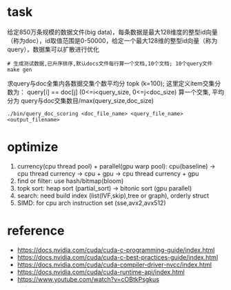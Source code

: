 # task
给定850万条规模的数据文件(big data)，每条数据是最大128维度的整型id向量 （称为doc），id取值范围是0-50000，给定一个最大128维的整型id向量（称为query），数据集可以扩散进行优化
```shell
# 生成测试数据,已升序排序,默认docs文件每行算一个文档,10个文档; 10个query文件
make gen
```
求query与doc全集内各数据交集个数平均分 topk (k=100); 这里定义item交集分数为：
query[i] == doc[j] (0<=i<query_size, 0<=j<doc_size) 算一个交集, 平均分为 query与doc交集数目/max(query_size,doc_size)
``` shell
./bin/query_doc_scoring <doc_file_name> <query_file_name> <output_filename>
```

# optimize
1. currency(cpu thread pool) + parallel(gpu warp pool): cpu(baseline) -> cpu thread currency -> cpu + gpu -> cpu thread currency + gpu
2. find or filter: use hash/bitmap(bloom)
3. topk sort: heap sort (partial_sort) -> bitonic sort (gpu parallel)
4. search: need build index (list(IVF,skip),tree or graph), orderly struct
5. SIMD: for cpu arch instruction set (sse,avx2,avx512)

# reference
- https://docs.nvidia.com/cuda/cuda-c-programming-guide/index.html
- https://docs.nvidia.com/cuda/cuda-c-best-practices-guide/index.html
- https://docs.nvidia.com/cuda/cuda-compiler-driver-nvcc/index.html
- https://docs.nvidia.com/cuda/cuda-runtime-api/index.html
- https://www.youtube.com/watch?v=cOBtkPsgkus



